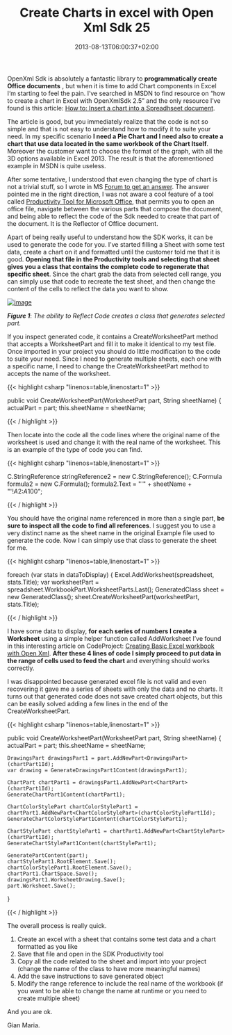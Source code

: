 ﻿---
title: "Create Charts in excel with Open Xml Sdk 25"
description: ""
date: 2013-08-13T06:00:37+02:00
draft: false
tags: [OpenXml]
categories: [Programming]
---
OpenXml Sdk is absolutely a fantastic library to  **programmatically create Office documents** , but when it is time to add Chart components in Excel I‘m starting to feel the pain. I’ve searched in MSDN to find resource on “how to create a chart in Excel with OpenXmlSdk 2.5” and the only resource I’ve found is this article: [How to: Insert a chart into a Spreadhseet document](http://msdn.microsoft.com/en-us/library/office/cc820055.aspx).

The article is good, but you immediately realize that the code is not so simple and that is not easy to understand how to modify it to suite your need. In my specific scenario  **I need a Pie Chart and I need also to create a chart that use data located in the same workbook of the Chart Itself**. Moreover the customer want to choose the format of the graph, with all the 3D options available in Excel 2013. The result is that the aforementioned example in MSDN is quite useless.

After some tentative, I understood that even changing the type of chart is not a trivial stuff, so I wrote in MS [Forum to get an answer](http://social.msdn.microsoft.com/Forums/office/en-US/2aeff966-ffcb-4974-9c20-3fe9c14d0de2/pie-chart-based-on-range-in-excel#088d552e-33ae-408d-becc-0840c68c2730). The answer pointed me in the right direction, I was not aware a cool feature of a tool called [Productivity Tool for Microsoft Office](http://www.microsoft.com/en-in/download/details.aspx?id=30425), that permits you to open an office file, navigate between the various parts that compose the document, and being able to reflect the code of the Sdk needed to create that part of the document. It is the Reflector of Office document.

Apart of being really useful to understand how the SDK works, it can be used to generate the code for you. I’ve started filling a Sheet with some test data, create a chart on it and formatted until the customer told me that it is good.  **Opening that file in the Productivity tools and selecting that sheet gives you a class that contains the complete code to regenerate that specific sheet**. Since the chart grab the data from selected cell range, you can simply use that code to recreate the test sheet, and then change the content of the cells to reflect the data you want to show.

[![image](https://www.codewrecks.com/blog/wp-content/uploads/2013/08/image_thumb16.png "image")](https://www.codewrecks.com/blog/wp-content/uploads/2013/08/image16.png)

 ***Figure 1***: *The ability to Reflect Code creates a class that generates selected part.*

If you inspect generated code, it contains a CreateWorksheetPart method that accepts a WorksheetPart and fill it to make it identical to my test file. Once imported in your project you should do little modification to the code to suite your need. Since I need to generate multiple sheets, each one with a specific name, I need to change the CreateWorksheetPart method to accepts the name of the worksheet.

{{< highlight csharp "linenos=table,linenostart=1" >}}


public void CreateWorksheetPart(WorksheetPart part, String sheetName)
{
    actualPart = part;
    this.sheetName = sheetName;

{{< / highlight >}}

Then locate into the code all the code lines where the original name of the worksheet is used and change it with the real name of the worksheet. This is an example of the type of code you can find.

{{< highlight csharp "linenos=table,linenostart=1" >}}


C.StringReference stringReference2 = new C.StringReference();
C.Formula formula2 = new C.Formula();
formula2.Text = "\'" + sheetName + "\'!$A$2:$A$100";

{{< / highlight >}}

You should have the original name referenced in more than a single part,  **be sure to inspect all the code to find all references**. I suggest you to use a very distinct name as the sheet name in the original Example file used to generate the code. Now I can simply use that class to generate the sheet for me.

{{< highlight csharp "linenos=table,linenostart=1" >}}


foreach (var stats in dataToDisplay)
{
    Excel.AddWorksheet(spreadsheet, stats.Title);
    var worksheetPart = spreadsheet.WorkbookPart.WorksheetParts.Last();
    GeneratedClass sheet = new GeneratedClass();
    sheet.CreateWorksheetPart(worksheetPart, stats.Title);

{{< / highlight >}}

I have some data to display,  **for each series of numbers I create a Worksheet** using a simple helper function called AddWorksheet I’ve found in this interesting article on CodeProject: [Creating Basic Excel workbook with Open Xml](http://www.codeproject.com/Articles/371203/Creating-basic-Excel-workbook-with-Open-XML).  **After these 4 lines of code I simply proceed to put data in the range of cells used to feed the chart** and everything should works correctly.

I was disappointed because generated excel file is not valid and even recovering it gave me a series of sheets with only the data and no charts. It turns out that generated code does not save created chart objects, but this can be easily solved adding a few lines in the end of the CreateWorksheetPart.

{{< highlight csharp "linenos=table,linenostart=1" >}}


public void CreateWorksheetPart(WorksheetPart part, String sheetName)
{
    actualPart = part;
    this.sheetName = sheetName;

    DrawingsPart drawingsPart1 = part.AddNewPart<DrawingsPart>(chartPart1Id);
    var drawing = GenerateDrawingsPart1Content(drawingsPart1);

    ChartPart chartPart1 = drawingsPart1.AddNewPart<ChartPart>(chartPart1Id);
    GenerateChartPart1Content(chartPart1);

    ChartColorStylePart chartColorStylePart1 = chartPart1.AddNewPart<ChartColorStylePart>(chartColorStylePart1Id);
    GenerateChartColorStylePart1Content(chartColorStylePart1);

    ChartStylePart chartStylePart1 = chartPart1.AddNewPart<ChartStylePart>(chartPart1Id);
    GenerateChartStylePart1Content(chartStylePart1);

    GeneratePartContent(part);
    chartStylePart1.RootElement.Save();
    chartColorStylePart1.RootElement.Save();
    chartPart1.ChartSpace.Save();
    drawingsPart1.WorksheetDrawing.Save();
    part.Worksheet.Save();
}

{{< / highlight >}}

The overall process is really quick.

1) Create an excel with a sheet that contains some test data and a chart formatted as you like  
2) Save that file and open in the SDK Productivity tool  
3) Copy all the code related to the sheet and import into your project (change the name of the class to have more meaningful names)  
4) Add the save instructions to save generated object  
5) Modify the range reference to include the real name of the workbook (if you want to be able to change the name at runtime or you need to create multiple sheet)

And you are ok.

Gian Maria.
